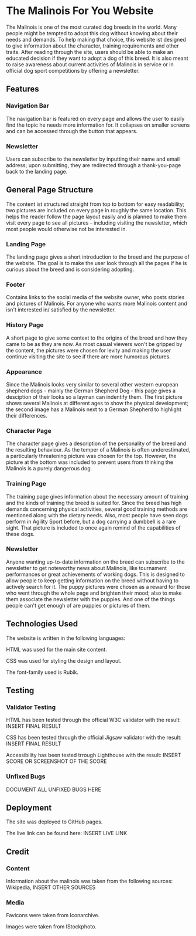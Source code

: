 # The Malinois For You Website

The Malinois is one of the most curated dog breeds in the world. Many people might be tempted to adopt this dog without knowing about their needs and demands. To help making that choice, this website ist designed to give information about the character, training requirements and other traits. After reading through the site, users should be able to make an educated decision if they want to adopt a dog of this breed. It is also meant to raise awareness about current activities of Malinois in service or in official dog sport competitions by offering a newsletter.

## Features

### Navigation Bar

The navigation bar is featured on every page and allows the user to easily find the topic he needs more information for. It collapses on smaller screens and can be accessed through the button that appears.

### Newsletter

Users can subscribe to the newsletter by inputting their name and email address; upon submitting, they are redirected through a thank-you-page back to the landing page.

## General Page Structure

The content ist structured straight from top to bottom for easy readability; two pictures are included on every page in roughly the same location.
This helps the reader follow the page layout easily and is planned to make them visit every page to see all pictures - including visiting the newsletter, which most people would otherwise not be interested in. 

### Landing Page

The landing page gives a short introduction to the breed and the purpose of the website. The goal is to make the user look through all the pages if he is curious about the breed and is considering adopting.

### Footer

Contains links to the social media of the website owner, who posts stories and pictures of Malinois. For anyone who wants more Malinois content and isn't interested in/ satisfied by the newsletter.

### History Page

A short page to give some context to the origins of the breed and how they came to be as they are now. As most casual viewers won't be gripped by the content, the pictures were chosen for levity and making the user continue visiting the site to see if there are more humorous pictures.

### Appearance

Since the Malinois looks very similar to several other western european shepherd dogs - mainly the German Shepherd Dog - this page gives a desciption of their looks so a layman can indentify them. The first picture shows several Malinois at different ages to show the physical development; the second image has a Malinois next to a German Shepherd to highlight their differences.

### Character Page

The character page gives a description of the personality of the breed and the resulting behaviour. As the temper of a Malinois is often underestimated, a particularly threatening picture was chosen for the top. However, the picture at the bottom was included to prevent users from thinking the Malinois is a purely dangerous dog.

### Training Page

The training page gives information about the necessary amount of training and the kinds of training the breed is suited for. Since the breed has high demands concerning physical activities, several good training methods are mentioned along with the dietary needs. Also, most people have seen dogs perform in Agility Sport before, but a dog carrying a dumbbell is a rare sight. That picture is included to once again remind of the capabilities of these dogs.

### Newsletter

Anyone wanting up-to-date information on the breed can subscribe to the newsletter to get noteworthy news about Malinois, like tournament performances or great achievements of working dogs. This is designed to allow people to keep getting information on the breed without having to actively search for it. The puppy pictures were chosen as a reward for those who went through the whole page and brighten their mood; also to make them associate the newsletter with the puppies. And one of the things people can't get enough of are puppies or pictures of them.

## Technologies Used

The website is written in the following languages:

HTML was used for the main site content.

CSS was used for styling the design and layout.

The font-family used is Rubik.

## Testing

### Validator Testing

HTML has been tested through the official W3C validator with the result: INSERT FINAL RESULT

CSS has been tested through the official Jigsaw validator with the result: INSERT FINAL RESULT

Accessibility has been tested trrough Lighthouse with the result: INSERT SCORE OR SCREENSHOT OF THE SCORE

### Unfixed Bugs

DOCUMENT ALL UNFIXED BUGS HERE

## Deployment

The site was deployed to GitHub pages.

The live link can be found here: INSERT LIVE LINK

## Credit

### Content

Information about the malinois was taken from the following sources: Wikipedia, INSERT OTHER SOURCES

### Media

Favicons were taken from Iconarchive.

Images were taken from IStockphoto.

